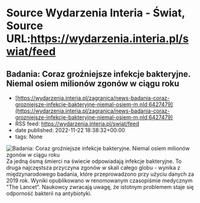 # Source Wydarzenia Interia - Świat, Source URL:https://wydarzenia.interia.pl/swiat/feed

## Badania: Coraz groźniejsze infekcje bakteryjne. Niemal osiem milionów zgonów w ciągu roku
 - [https://wydarzenia.interia.pl/zagranica/news-badania-coraz-grozniejsze-infekcje-bakteryjne-niemal-osiem-m,nId,6427479](https://wydarzenia.interia.pl/zagranica/news-badania-coraz-grozniejsze-infekcje-bakteryjne-niemal-osiem-m,nId,6427479)
 - RSS feed: https://wydarzenia.interia.pl/swiat/feed
 - date published: 2022-11-22 18:38:32+00:00
 - tags: None

<p><a href="https://wydarzenia.interia.pl/zagranica/news-badania-coraz-grozniejsze-infekcje-bakteryjne-niemal-osiem-m,nId,6427479"><img align="left" alt="Badania: Coraz groźniejsze infekcje bakteryjne. Niemal osiem milionów zgonów w ciągu roku" src="https://i.iplsc.com/badania-coraz-grozniejsze-infekcje-bakteryjne-niemal-osiem-m/000514EYAYY2DN5S-C321.jpg" /></a>Za jedną ósmą śmierci na świecie odpowiadają infekcje bakteryjne. To druga najczęstsza przyczyna zgonów w skali całego globu - wynika z międzynarodowego badania, które przeprowadzono przy użyciu danych za 2019 rok. Wyniki opublikowano w renomowanym czasopiśmie medycznym &quot;The Lancet&quot;. Naukowcy zwracają uwagę, że istotnym problemem staje się odporność bakterii na antybiotyki.</p><br clear="all" />
